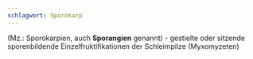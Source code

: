 ```yaml
---
schlagwort: Sporokarp
---
```

(Mz.: Sporokarpien, auch **Sporangien** genannt) - gestielte oder sitzende sporenbildende Einzelfruktifikationen der Schleimpilze (Myxomyzeten)